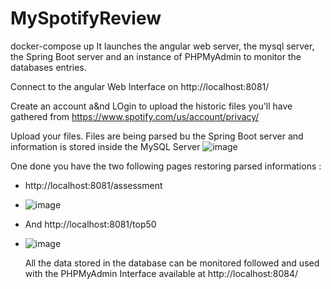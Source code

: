 # MySpotifyReview


docker-compose up
It launches the angular web server, the mysql server, the  Spring Boot server and an instance of PHPMyAdmin to monitor the databases entries.

Connect to the angular Web Interface on http://localhost:8081/

Create an account a&nd LOgin to upload the historic files you'll have gathered from  https://www.spotify.com/us/account/privacy/

Upload your files. Files are being parsed bu the Spring Boot server and information is stored inside the MySQL Server
![image](https://github.com/adubois-dev/Statify/assets/126862970/95361f26-5c0a-42ba-b92b-c380cf4ffc22)

One done you have the two following pages restoring parsed informations :
- http://localhost:8081/assessment
- ![image](https://github.com/adubois-dev/Statify/assets/126862970/c579a981-bcc3-43d4-b36c-4ccc5f83226f)
- And http://localhost:8081/top50
- ![image](https://github.com/adubois-dev/Statify/assets/126862970/8d0d1ab7-4a86-4ad9-a523-04673fad6a37)

  All the data stored in the database can be monitored followed and used with the PHPMyAdmin Interface available at http://localhost:8084/
